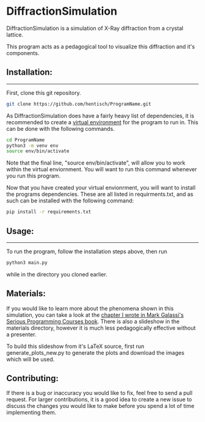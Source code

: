 # DiffractionSimulation
DiffractionSimulation is a simulation of X-Ray diffraction from a crystal lattice. 

This program acts as a pedagogical tool to visualize this diffraction and it's components.

## Installation:
------------
First, clone this git repository.
```bash 
git clone https://github.com/hentisch/ProgramName.git
```

As DiffractionSimulation does have a fairly heavy list of dependencies, it is recommended to create a [virtual environment](https://docs.python.org/3/tutorial/venv.html) for the program to run in. This can be done with the following commands. 

```bash
cd ProgramName
python3 -m venv env
source env/bin/activate
```
Note that the final line, "source env/bin/activate", will allow you to work within the virtual enviornment. You will want to run this command whenever you run this program.

Now that you have created your virtual envionrment, you will want to install the programs dependencies. These are all listed in requirments.txt, and as such can be installed with the following  command: 
```bash
pip install -r requirements.txt
```

## Usage:
---------
To run the program, follow the installation steps above, then run
```bash
python3 main.py
```
while in the directory you cloned earlier. 

## Materials:
If you would like to learn more about the phenomena shown in this simulation, you can take a look at the [chapter I wrote in Mark Galassi's Serious Programming Courses book](https://markgalassi.codeberg.page/small-courses-html/). There is also a slideshow in the materials directory, however it is much less pedagogically effective without a presenter.

To build this slideshow from it's LaTeX source, first run generate_plots_new.py to generate the plots and download the images which will be used.
## Contributing:
If there is a bug or inaccuracy you would like to fix, feel free to send a pull request. For larger contributions, it is a good idea to create a new issue to discuss the changes you would like to make before you spend a lot of time implementing them.
